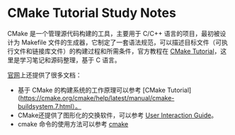 # CMake Tutorial Study Notes

CMake 是一个管理源代码构建的工具，主要用于 C/C++ 语言的项目，最初被设计为 Makefile 文件的生成器，它制定了一套语法规范，可以描述目标文件（可执行文件和链接库文件）的构建过程和所需条件，官方教程在 [CMake Tutorial](https://cmake.org/cmake/help/latest/guide/tutorial/index.html)，这里是学习笔记和源码整理，基于 C 语言。

[官网](https://cmake.org/cmake/help/latest/index.html)上还提供了很多文档：

- 基于 CMake 的构建系统的工作原理可以参考 [CMake Tutorial](https://cmake.org/cmake/help/latest/manual/cmake-buildsystem.7.html）。
- CMake还提供了图形化的交换软件，可以参考 [User Interaction Guide](https://cmake.org/cmake/help/latest/guide/user-interaction/index.html)。
- cmake 命令的使用方法可以参考 [cmake](https://cmake.org/cmake/help/latest/manual/cmake.1.html)

